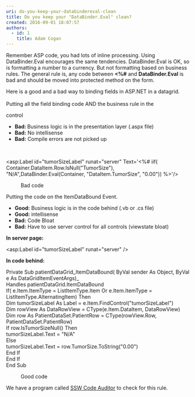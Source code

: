 ```yaml
---
uri: do-you-keep-your-databindereval-clean
title: Do you keep your "DataBinder.Eval" clean?
created: 2016-09-01 18:07:57
authors:
  - id: 1
    title: Adam Cogan
---
```





<span class='intro'> <p>Remember ASP code, you had lots of inline processing. Using DataBinder.Eval encourages the same tendencies. DataBinder.Eval is OK, so is formatting a number to a currency. But not formatting based on business rules. The general rule is, any code between&#160;<b>&lt;%#</b>&#160;and&#160;<strong>DataBinder.Eval</strong>&#160;is bad and should be moved into protected method on the form.</p><p style="text-align&#58;left;">Here is a good and a bad way to binding fields in ASP.NET in a datagrid.<br><br>Putting all the field binding code AND the business rule in the</p><p style="text-align&#58;left;"> control<br></p><ul><li><b>Bad&#58; </b>Business logic is in the presentation layer (.aspx file)<br></li><li><b>Bad&#58;</b> No intellisense</li><li><b>Bad&#58;</b> Compile errors are not picked up&#160;<br></li></ul> </span>

<p>​​<br></p><p class="ssw15-rteElement-CodeArea">&lt;asp&#58;Label id=&quot;tumorSizeLabel&quot; runat=&quot;server&quot; Text='&lt;%# iif( Container.DataItem.Row.IsNull(&quot;TumorSize&quot;), &quot;N/A&quot;,DataBinder.Eval(Container, &quot;DataItem.TumorSize&quot;, &quot;0.00&quot;)) %&gt;'/&gt;</p><dd class="ssw15-rteElement-FigureBad"> Bad code​​ </dd><p class="ssw15-rteElement-P">​​Putting the code on the ItemDataBound Event.</p><ul><li>
      <b>Good&#58;</b> Business logic is in the code behind (.vb or .cs file)</li><li>
      <b>Good</b><b>&#58;</b> intellisense</li><li>
      <b>Bad&#58;</b> Code Bloat</li><li>
      <b>Bad&#58;</b> Have to use server control for all controls (viewstate bloat)</li></ul><p> 
   <strong>In server page&#58;</strong>&#160;</p><p class="ssw15-rteElement-CodeArea">​​&lt;asp&#58;Label id=&quot;tumorSizeLabel&quot; runat=&quot;server&quot; /&gt;&#160;</p><p>
   <strong>In code behind&#58;</strong></p><p class="ssw15-rteElement-CodeArea">Private Sub patientDataGrid_ItemDataBound( ByVal sender As Object, ByVal e As DataGridItemEventArgs)_<br>Handles patientDataGrid.ItemDataBound<br>If( e.Item.ItemType = ListItemType.Item Or e.Item.ItemType = ListItemType.AlternatingItem) Then<br>Dim tumorSizeLabel As Label = e.Item.FindControl(&quot;tumorSizeLabel&quot;)<br>Dim rowView As DataRowView = CType(e.Item.DataItem, DataRowView)<br>Dim row As PatientDataSet.PatientRow = CType(rowView.Row, PatientDataSet.PatientRow)<br>If row.IsTumorSizeNull() Then<br>tumorSizeLabel.Text = &quot;N/A&quot;<br>Else<br>tumorSizeLabel.Text = row.TumorSize.ToString(&quot;0.00&quot;)<br>End If<br>End If<br>End Sub</p><dd class="ssw15-rteElement-FigureGood">
Good code​​
</dd><p class="ssw15-rteElement-YellowBorderBox">​​We have a program called&#160;<a href="https&#58;//www.ssw.com.au/ssw/CodeAuditor/">SSW Code Auditor</a>&#160;to check for this rule.​​​<br></p>​<br>


